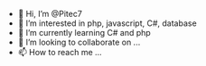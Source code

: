 - 👋 Hi, I’m @Pitec7
- 👀 I’m interested in php, javascript, C#, database
- 🌱 I’m currently learning C# and php
- 💞️ I’m looking to collaborate on ...
- 📫 How to reach me ...

<!---
Pitec7/Pitec7 is a ✨ special ✨ repository because its `README.md` (this file) appears on your GitHub profile.
You can click the Preview link to take a look at your changes.
--->

